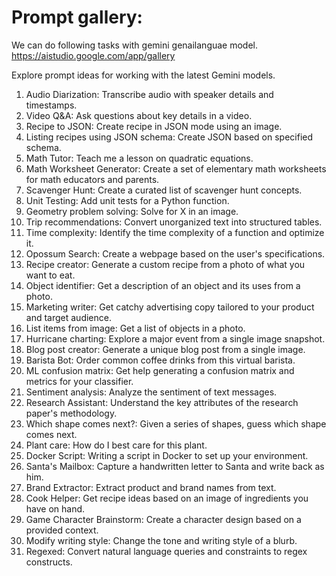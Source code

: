 # Prompt gallery: 

We can do following tasks with gemini genailanguae model.
https://aistudio.google.com/app/gallery

Explore prompt ideas for working with the latest Gemini models.

1. Audio Diarization: Transcribe audio with speaker details and timestamps.
1. Video Q&A: Ask questions about key details in a video.
1. Recipe to JSON: Create recipe in JSON mode using an image.
1. Listing recipes using JSON schema: Create JSON based on specified schema.
1. Math Tutor: Teach me a lesson on quadratic equations.
1. Math Worksheet Generator: Create a set of elementary math worksheets for math educators and parents.
1. Scavenger Hunt: Create a curated list of scavenger hunt concepts.
1. Unit Testing: Add unit tests for a Python function.
1. Geometry problem solving: Solve for X in an image.
1. Trip recommendations: Convert unorganized text into structured tables.
1. Time complexity: Identify the time complexity of a function and optimize it.
1. Opossum Search: Create a webpage based on the user's specifications.
1. Recipe creator: Generate a custom recipe from a photo of what you want to eat.
1. Object identifier: Get a description of an object and its uses from a photo.
1. Marketing writer: Get catchy advertising copy tailored to your product and target audience.
1. List items from image: Get a list of objects in a photo.
1. Hurricane charting: Explore a major event from a single image snapshot.
1. Blog post creator: Generate a unique blog post from a single image.
1. Barista Bot: Order common coffee drinks from this virtual barista.
1. ML confusion matrix: Get help generating a confusion matrix and metrics for your classifier.
1. Sentiment analysis: Analyze the sentiment of text messages.
1. Research Assistant: Understand the key attributes of the research paper's methodology.
1. Which shape comes next?: Given a series of shapes, guess which shape comes next.
1. Plant care: How do I best care for this plant.
1. Docker Script: Writing a script in Docker to set up your environment.
1. Santa's Mailbox: Capture a handwritten letter to Santa and write back as him.
1. Brand Extractor: Extract product and brand names from text.
1. Cook Helper: Get recipe ideas based on an image of ingredients you have on hand.
1. Game Character Brainstorm: Create a character design based on a provided context.
1. Modify writing style: Change the tone and writing style of a blurb.
1. Regexed: Convert natural language queries and constraints to regex constructs.